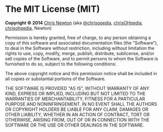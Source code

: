 # The MIT License (MIT)

**Copyright :copyright: 2014** [Chris Newton](http://chrisopedia.me/) (aka [@chrisopedia](https://github.com/chrisopedia), [chrisOHpedia](https://twitter.com/chrisohpedia), [chrisohpedia](https://plus.google.com/u/0/+ChrisNewtonChrisopedia/posts), Newton)

Permission is hereby granted, free of charge, to any person obtaining a copy of this software and associated documentation files (the "Software"), to deal in the Software without restriction, including without limitation the rights to use, copy, modify, merge, publish, distribute, sublicense, and/or sell copies of the Software, and to permit persons to whom the Software is furnished to do so, subject to the following conditions:

The above copyright notice and this permission notice shall be included in all copies or substantial portions of the Software.

THE SOFTWARE IS PROVIDED "AS IS", WITHOUT WARRANTY OF ANY KIND, EXPRESS OR IMPLIED, INCLUDING BUT NOT LIMITED TO THE WARRANTIES OF MERCHANTABILITY, FITNESS FOR A PARTICULAR PURPOSE AND NONINFRINGEMENT. IN NO EVENT SHALL THE AUTHORS OR COPYRIGHT HOLDERS BE LIABLE FOR ANY CLAIM, DAMAGES OR OTHER LIABILITY, WHETHER IN AN ACTION OF CONTRACT, TORT OR OTHERWISE, ARISING FROM, OUT OF OR IN CONNECTION WITH THE SOFTWARE OR THE USE OR OTHER DEALINGS IN THE SOFTWARE.


